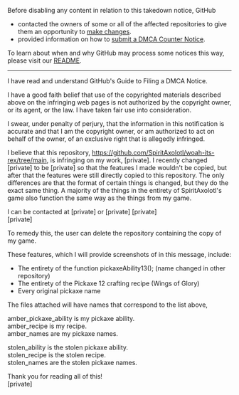 Before disabling any content in relation to this takedown notice, GitHub
- contacted the owners of some or all of the affected repositories to give them an opportunity to [make changes](https://docs.github.com/en/github/site-policy/dmca-takedown-policy#a-how-does-this-actually-work).
- provided information on how to [submit a DMCA Counter Notice](https://docs.github.com/en/articles/guide-to-submitting-a-dmca-counter-notice).

To learn about when and why GitHub may process some notices this way, please visit our [README](https://github.com/github/dmca/blob/master/README.md#anatomy-of-a-takedown-notice).

---

I have read and understand GitHub's Guide to Filing a DMCA Notice.
 
I have a good faith belief that use of the copyrighted materials described above on the infringing web pages is not authorized by the copyright owner, or its agent, or the law. I have taken fair use into consideration.
 
I swear, under penalty of perjury, that the information in this notification is accurate and that I am the copyright owner, or am authorized to act on behalf of the owner, of an exclusive right that is allegedly infringed.
 
I believe that this repository, https://github.com/SpiritAxolotl/woah-its-rex/tree/main, is infringing on my work, [private]. I recently changed [private] to be [private] so that the features I made wouldn't be copied, but after that the features were still directly copied to this repository. The only differences are that the format of certain things is changed, but they do the exact same thing. A majority of the things in the entirety of SpiritAxolotl's game also function the same way as the things from my game.
 
I can be contacted at [private] or [private]
[private]  
[private]
 
To remedy this, the user can delete the repository containing the copy of my game.
 
These features, which I will provide screenshots of in this message, include:  
- The entirety of the function pickaxeAbility13(); (name changed in other repository)  
- The entirety of the Pickaxe 12 crafting recipe (Wings of Glory)  
- Every original pickaxe name
 
The files attached will have names that correspond to the list above,
 
amber_pickaxe_ability is my pickaxe ability.  
amber_recipe is my recipe.  
amber_names are my pickaxe names.  
 
stolen_ability is the stolen pickaxe ability.  
stolen_recipe is the stolen recipe.  
stolen_names are the stolen pickaxe names.

Thank you for reading all of this!  
[private]
